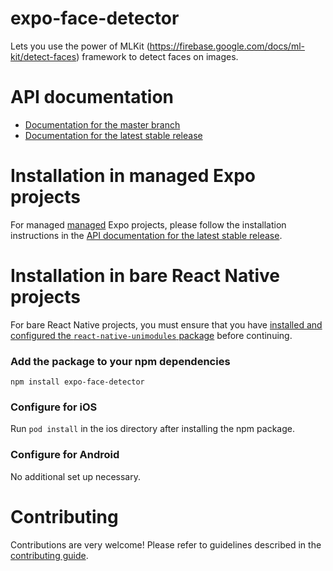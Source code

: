 # expo-face-detector

Lets you use the power of MLKit (https://firebase.google.com/docs/ml-kit/detect-faces) framework to detect faces on images.

# API documentation

- [Documentation for the master branch](https://github.com/expo/expo/blob/master/docs/pages/versions/unversioned/sdk/facedetector.md)
- [Documentation for the latest stable release](https://docs.expo.io/versions/latest/sdk/facedetector/)

# Installation in managed Expo projects

For managed [managed](https://docs.expo.io/versions/latest/introduction/managed-vs-bare/) Expo projects, please follow the installation instructions in the [API documentation for the latest stable release](#api-documentation).

# Installation in bare React Native projects

For bare React Native projects, you must ensure that you have [installed and configured the `react-native-unimodules` package](https://github.com/unimodules/react-native-unimodules) before continuing.

### Add the package to your npm dependencies

```
npm install expo-face-detector
```

### Configure for iOS

Run `pod install` in the ios directory after installing the npm package.

### Configure for Android

No additional set up necessary.

# Contributing

Contributions are very welcome! Please refer to guidelines described in the [contributing guide](https://github.com/expo/expo#contributing).
